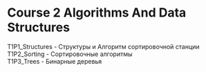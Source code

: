 # Course 2 Algorithms And Data Structures
T1P1_Structures - Структуры и Алгоритм сортировочной станции  
T1P2_Sorting - Сортировочные алгоритмы  
T1P3_Trees - Бинарные деревья  